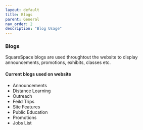 ```yaml
---
layout: default
title: Blogs
parent: General
nav_order: 2
description: "Blog Usage"
---
```


### Blogs

SquareSpace blogs are used throughtout the website to display announcements, promotions, exhibits, classes etc. 

#### Current blogs used on website

- Announcements
- Distance Learning
- Outreach
- Feild Trips
- Site Features
- Public Education
- Promotions
- Jobs List
